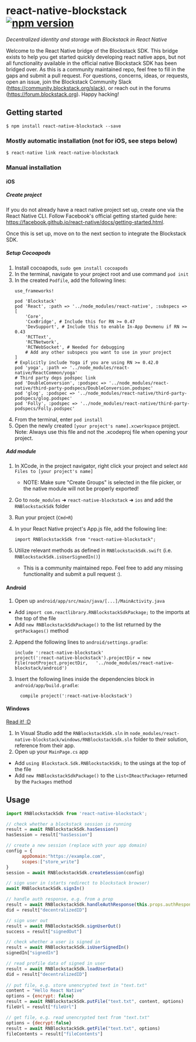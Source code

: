 
# react-native-blockstack [![npm version](https://img.shields.io/npm/v/react-native-blockstack.svg)](https://www.npmjs.com/package/react-native-blockstack)
*Decentralized identity and storage with Blockstack in React Native*

Welcome to the React Native bridge of the Blockstack SDK. This bridge exists to help you get started quickly developing react native apps, but not all functionality available in the official native Blockstack SDK has been bridged over. As this is a community maintained repo, feel free to fill in the gaps and submit a pull request. For questions, concerns, ideas, or requests, open an issue, join the Blockstack Community Slack (https://community.blockstack.org/slack), or reach out in the forums (https://forum.blockstack.org). Happy hacking!

## Getting started

`$ npm install react-native-blockstack --save`

### Mostly automatic installation (not for iOS, see steps below)

`$ react-native link react-native-blockstack`

### Manual installation

#### iOS

##### Create project
If you do not already have a react native project set up, create one via the React Native CLI. Follow Facebook's official getting started guide here: https://facebook.github.io/react-native/docs/getting-started.html.

Once this is set up, move on to the next section to integrate the Blockstack SDK.

##### Setup Cocoapods
1. Install cocoapods, `sudo gem install cocoapods`
2. In the terminal, navigate to your project root and use command `pod init`
3. In the created `Podfile`, add the following lines:
    ```
    use_frameworks!

    pod 'Blockstack'
    pod 'React', :path => '../node_modules/react-native', :subspecs => [
        'Core',
        'CxxBridge', # Include this for RN >= 0.47
        'DevSupport', # Include this to enable In-App Devmenu if RN >= 0.43
        'RCTText',
        'RCTNetwork',
        'RCTWebSocket', # Needed for debugging
        # Add any other subspecs you want to use in your project
    ]
    # Explicitly include Yoga if you are using RN >= 0.42.0
    pod 'yoga', :path => '../node_modules/react-native/ReactCommon/yoga'
    # Third party deps podspec link
    pod 'DoubleConversion', :podspec => '../node_modules/react-native/third-party-podspecs/DoubleConversion.podspec'
    pod 'glog', :podspec => '../node_modules/react-native/third-party-podspecs/glog.podspec'
    pod 'Folly', :podspec => '../node_modules/react-native/third-party-podspecs/Folly.podspec'
    ```
4. From the terminal, enter `pod install`
5. Open the newly created `[your project's name].xcworkspace` project. Note: Always use this file and not the .xcodeproj file when opening your project.

##### Add module
1. In XCode, in the project navigator, right click your project and select `Add Files to [your project's name]`
   - NOTE: Make sure "Create Groups" is selected in the file picker, or the native module will not be properly exported!
2. Go to `node_modules` ➜ `react-native-blockstack` ➜ `ios` and add the `RNBlockstackSdk` folder
4. Run your project (`Cmd+R`)
5. In your React Native project's App.js file, add the following line:

    ```
    import RNBlockstackSdk from "react-native-blockstack";
    ```
6. Utilize relevant methods as defined in `RNBlockstackSdk.swift` (i.e. `RNBlockstackSdk.isUserSignedIn()`)
    *  This is a community maintained repo. Feel free to add any missing functionality and submit a pull request :). 

#### Android

1. Open up `android/app/src/main/java/[...]/MainActivity.java`
  - Add `import com.reactlibrary.RNBlockstackSdkPackage;` to the imports at the top of the file
  - Add `new RNBlockstackSdkPackage()` to the list returned by the `getPackages()` method
2. Append the following lines to `android/settings.gradle`:
  	```
  	include ':react-native-blockstack'
  	project(':react-native-blockstack').projectDir = new File(rootProject.projectDir, 	'../node_modules/react-native-blockstack/android')
  	```
3. Insert the following lines inside the dependencies block in `android/app/build.gradle`:
  	```
      compile project(':react-native-blockstack')
  	```

#### Windows
[Read it! :D](https://github.com/ReactWindows/react-native)

1. In Visual Studio add the `RNBlockstackSdk.sln` in `node_modules/react-native-blockstack/windows/RNBlockstackSdk.sln` folder to their solution, reference from their app.
2. Open up your `MainPage.cs` app
  - Add `using Blockstack.Sdk.RNBlockstackSdk;` to the usings at the top of the file
  - Add `new RNBlockstackSdkPackage()` to the `List<IReactPackage>` returned by the `Packages` method


## Usage
```javascript
import RNBlockstackSdk from 'react-native-blockstack';

// check whether a blockstack session is running
result = await RNBlockstackSdk.hasSession()
hasSession = result["hasSession"]

// create a new session (replace with your app domain)
config = {
      appDomain:"https://example.com",
      scopes:["store_write"]
}
session = await RNBlockstackSdk.createSession(config)

// sign user in (starts redirect to blockstack browser)
await RNBlockstackSdk.signIn()

// handle auth response, e.g. from a prop
result = await RNBlockstackSdk.handleAuthResponse(this.props.authResponse)
did = result["decentralizedID"]

// sign user out
result = await RNBlockstackSdk.signUserOut()
success = result["signedOut"]

// check whether a user is signed in
result = await RNBlockstackSdk.isUserSignedIn()
signedIn["signedIn"]

// read profile data of signed in user
result = await RNBlockstackSdk.loadUserData()
did = result["decentralizedID"]
                
// put file, e.g. store unencrypted text in "text.txt"
content = "Hello React Native"
options = {encrypt: false}
result = await RNBlockstackSdk.putFile("text.txt", content, options)
fileUrl = result["fileUrl"]

// get file, e.g. read unencrypted text from "text.txt"
options = {decrypt:false}
result = await RNBlockstackSdk.getFile("text.txt", options)
fileContents = result["fileContents"]

```
